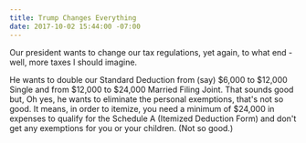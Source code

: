 ```yaml
---
title: Trump Changes Everything
date: 2017-10-02 15:44:00 -07:00
---
```


Our president wants to change our tax regulations, yet again, to what end - well, more taxes I should imagine.

He wants to double our Standard Deduction from (say) $6,000 to $12,000 Single and from $12,000 to $24,000 Married Filing Joint.  That sounds good but, Oh yes, he wants to eliminate the personal exemptions, that's not so good.  It means, in order to itemize, you need a minimum of $24,000 in expenses to qualify for the Schedule A (Itemized Deduction Form) and don't get any exemptions for you or your children. (Not so good.)